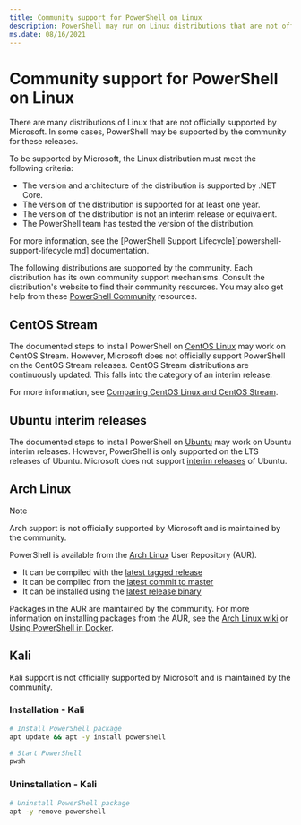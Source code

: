 ```yaml
---
title: Community support for PowerShell on Linux
description: PowerShell may run on Linux distributions that are not officially supported by Microsoft.
ms.date: 08/16/2021
---
```

# Community support for PowerShell on Linux

There are many distributions of Linux that are not officially supported by Microsoft. In some cases,
PowerShell may be supported by the community for these releases.

To be supported by Microsoft, the Linux distribution must meet the following criteria:

- The version and architecture of the distribution is supported by .NET Core.
- The version of the distribution is supported for at least one year.
- The version of the distribution is not an interim release or equivalent.
- The PowerShell team has tested the version of the distribution.

For more information, see the [PowerShell Support Lifecycle][powershell-support-lifecycle.md]
documentation.

The following distributions are supported by the community. Each distribution has its own community
support mechanisms. Consult the distribution's website to find their community resources. You may
also get help from these [PowerShell Community][pscommunity] resources.

## CentOS Stream

The documented steps to install PowerShell on [CentOS Linux](install-centos.md) may work on CentOS
Stream. However, Microsoft does not officially support PowerShell on the CentOS Stream releases.
CentOS Stream distributions are continuously updated. This falls into the category of an interim
release.

For more information, see [Comparing CentOS Linux and CentOS Stream][stream].

## Ubuntu interim releases

The documented steps to install PowerShell on [Ubuntu](install-ubuntu.md) may work on Ubuntu interim
releases. However, PowerShell is only supported on the LTS releases of Ubuntu. Microsoft does not
support [interim releases][interim] of Ubuntu.

## Arch Linux

> [!NOTE]
> Arch support is not officially supported by Microsoft and is maintained by the community.

PowerShell is available from the [Arch Linux][arch] User Repository (AUR).

- It can be compiled with the [latest tagged release][arch-release]
- It can be compiled from the [latest commit to master][arch-git]
- It can be installed using the [latest release binary][arch-bin]

Packages in the AUR are maintained by the community. For more information on installing packages
from the AUR, see the [Arch Linux wiki][arch-wiki] or
[Using PowerShell in Docker](powershell-in-docker.md).

## Kali

Kali support is not officially supported by Microsoft and is maintained by the community.

### Installation - Kali

```sh
# Install PowerShell package
apt update && apt -y install powershell

# Start PowerShell
pwsh
```

### Uninstallation - Kali

```sh
# Uninstall PowerShell package
apt -y remove powershell
```

[arch]: https://www.archlinux.org/download/
[arch-release]: https://aur.archlinux.org/packages/powershell/
[arch-git]: https://aur.archlinux.org/packages/powershell-git/
[arch-bin]: https://aur.archlinux.org/packages/powershell-bin/
[arch-wiki]: https://wiki.archlinux.org/title/Arch_User_Repository#Installing_and_upgrading_packages
[stream]: https://www.centos.org/cl-vs-cs/
[pscommunity]:../community/community-support.md
[interim]: https://ubuntu.com/about/release-cycle
